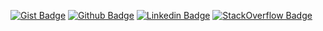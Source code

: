 [![Gist Badge](https://img.shields.io/badge/-Gist-555859?style=flat-square&logo=Github&logoColor=white&link=https://gist.github.com/j4y)](https://gist.github.com/j4y)
[![Github Badge](https://img.shields.io/badge/-Github-000?style=flat-square&logo=Github&logoColor=white&link=https://github.com/j4y)](https://github.com/j4y)
[![Linkedin Badge](https://img.shields.io/badge/-LinkedIn-blue?style=flat-square&logo=Linkedin&logoColor=white&link=https://www.linkedin.com/in/jay-prall/)](https://www.linkedin.com/in/jay-prall/)
[![StackOverflow Badge](https://img.shields.io/badge/Stack_Overflow-FE7A16?style=flat-square&logo=stack-overflow&logoColor=white&link=https://stackoverflow.com/users/56083/jay-prall)](https://stackoverflow.com/users/56083/jay-prall)
